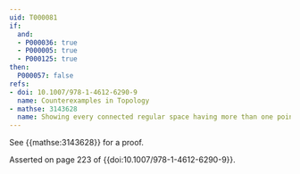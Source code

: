 ```yaml
---
uid: T000081
if:
  and:
  - P000036: true
  - P000005: true
  - P000125: true
then:
  P000057: false
refs:
- doi: 10.1007/978-1-4612-6290-9
  name: Counterexamples in Topology
- mathse: 3143628
  name: Showing every connected regular space having more than one point is uncountable without using proof by contradiction
---
```


See {{mathse:3143628}} for a proof.

Asserted on page 223 of {{doi:10.1007/978-1-4612-6290-9}}.
